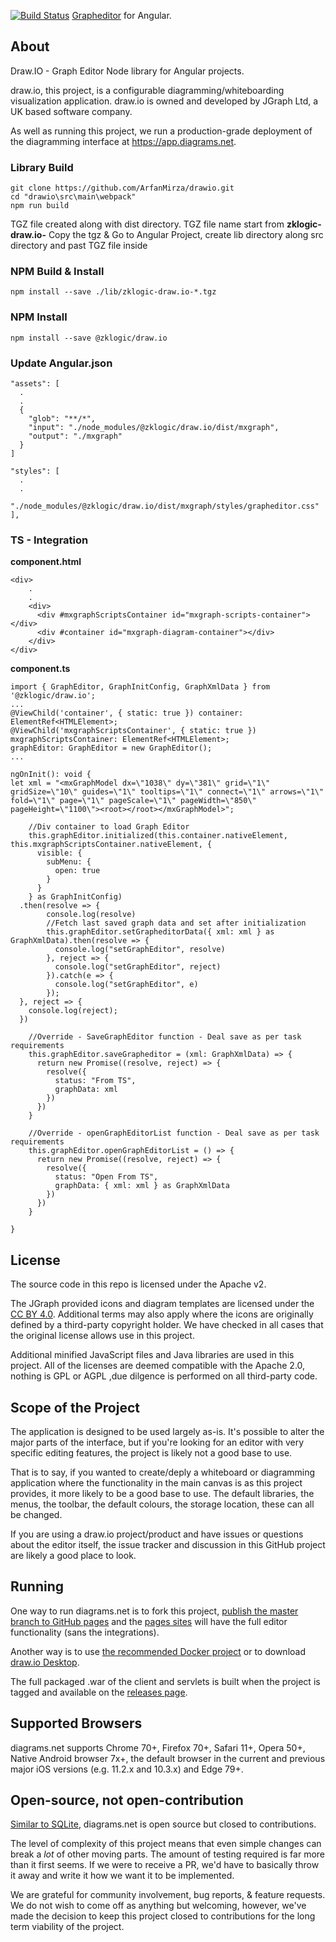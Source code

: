 [![Build Status](https://travis-ci.com/jgraph/drawio.svg?branch=master)](https://app.diagrams.net)
[Grapheditor](https://app.diagrams.net/) for Angular.

About
-----
Draw.IO - Graph Editor Node library for Angular projects.

draw.io, this project, is a configurable diagramming/whiteboarding visualization application. draw.io is owned and developed by JGraph Ltd, a UK based software company.

As well as running this project, we run a production-grade deployment of the diagramming interface at https://app.diagrams.net.
### Library Build
```shell
git clone https://github.com/ArfanMirza/drawio.git
cd "drawio\src\main\webpack"
npm run build 
```
TGZ file created along with dist directory. TGZ file name start from **zklogic-draw.io-**
Copy the tgz & Go to Angular Project, create lib directory along src directory and past TGZ file inside
### NPM Build & Install
```shell
npm install --save ./lib/zklogic-draw.io-*.tgz
```
### NPM Install
```shell
npm install --save @zklogic/draw.io
```
### Update Angular.json
```shell
"assets": [
  .
  .
  {
    "glob": "**/*",
    "input": "./node_modules/@zklogic/draw.io/dist/mxgraph",
    "output": "./mxgraph"
  }
]

"styles": [
  .
  .
  "./node_modules/@zklogic/draw.io/dist/mxgraph/styles/grapheditor.css"
],
```

### TS - Integration
**component.html**
```shell
<div>
    .
    .
    <div>
      <div #mxgraphScriptsContainer id="mxgraph-scripts-container"></div>
      <div #container id="mxgraph-diagram-container"></div>
    </div>
</div>
```
**component.ts**
```shell
import { GraphEditor, GraphInitConfig, GraphXmlData } from '@zklogic/draw.io';
...
@ViewChild('container', { static: true }) container: ElementRef<HTMLElement>;
@ViewChild('mxgraphScriptsContainer', { static: true }) mxgraphScriptsContainer: ElementRef<HTMLElement>;
graphEditor: GraphEditor = new GraphEditor();
...

ngOnInit(): void {
let xml = "<mxGraphModel dx=\"1038\" dy=\"381\" grid=\"1\" gridSize=\"10\" guides=\"1\" tooltips=\"1\" connect=\"1\" arrows=\"1\" fold=\"1\" page=\"1\" pageScale=\"1\" pageWidth=\"850\" pageHeight=\"1100\"><root></root></mxGraphModel>";

    //Div container to load Graph Editor
    this.graphEditor.initialized(this.container.nativeElement, this.mxgraphScriptsContainer.nativeElement, {
      visible: {
        subMenu: {
          open: true
        }
      }
    } as GraphInitConfig)
  .then(resolve => {
        console.log(resolve)
        //Fetch last saved graph data and set after initialization
        this.graphEditor.setGrapheditorData({ xml: xml } as GraphXmlData).then(resolve => {
          console.log("setGraphEditor", resolve)
        }, reject => {
          console.log("setGraphEditor", reject)
        }).catch(e => {
          console.log("setGraphEditor", e)
        });
  }, reject => {
    console.log(reject);
  })

    //Override - SaveGraphEditor function - Deal save as per task requirements
    this.graphEditor.saveGrapheditor = (xml: GraphXmlData) => {
      return new Promise((resolve, reject) => {
        resolve({
          status: "From TS",
          graphData: xml
        })
      })
    }

    //Override - openGraphEditorList function - Deal save as per task requirements
    this.graphEditor.openGraphEditorList = () => {
      return new Promise((resolve, reject) => {
        resolve({
          status: "Open From TS",
          graphData: { xml: xml } as GraphXmlData
        })
      })
    }

}
```
License
-------
The source code in this repo is licensed under the Apache v2.

The JGraph provided icons and diagram templates are licensed under the [CC BY 4.0](https://creativecommons.org/licenses/by/4.0/). Additional terms may also apply where the icons are originally defined by a third-party copyright holder. We have checked in all cases that the original license allows use in this project.

Additional minified JavaScript files and Java libraries are used in this project. All of the licenses are deemed compatible with the Apache 2.0, nothing is GPL or AGPL ,due dilgence is performed on all third-party code.

Scope of the Project
--------------------

The application is designed to be used largely as-is. It's possible to alter the major parts of the interface, but if you're looking for an editor with very specific editing features, the project is likely not a good base to use.

That is to say, if you wanted to create/deply a whiteboard or diagramming application where the functionality in the main canvas is as this project provides, it more likely to be a good base to use. 
The default libraries, the menus, the toolbar, the default colours, the storage location, these can all be changed.

If you are using a draw.io project/product and have issues or questions about the editor itself, the issue tracker and discussion in this GitHub project are likely a good place to look.

Running
-------
One way to run diagrams.net is to fork this project, [publish the master branch to GitHub pages](https://help.github.com/categories/github-pages-basics/) and the [pages sites](https://jgraph.github.io/drawio/src/main/webapp/index.html) will have the full editor functionality (sans the integrations).

Another way is to use [the recommended Docker project](https://github.com/jgraph/docker-drawio) or to download [draw.io Desktop](https://get.diagrams.net).

The full packaged .war of the client and servlets is built when the project is tagged and available on the [releases page](https://github.com/jgraph/draw.io/releases).

Supported Browsers
------------------
diagrams.net supports Chrome 70+, Firefox 70+, Safari 11+, Opera 50+, Native Android browser 7x+, the default browser in the current and previous major iOS versions (e.g. 11.2.x and 10.3.x) and Edge 79+.

Open-source, not open-contribution
----------------------------------

[Similar to SQLite](https://www.sqlite.org/copyright.html), diagrams.net is open
source but closed to contributions.

The level of complexity of this project means that even simple changes 
can break a _lot_ of other moving parts. The amount of testing required 
is far more than it first seems. If we were to receive a PR, we'd have 
to basically throw it away and write it how we want it to be implemented.

We are grateful for community involvement, bug reports, & feature requests. We do
not wish to come off as anything but welcoming, however, we've
made the decision to keep this project closed to contributions for 
the long term viability of the project.
